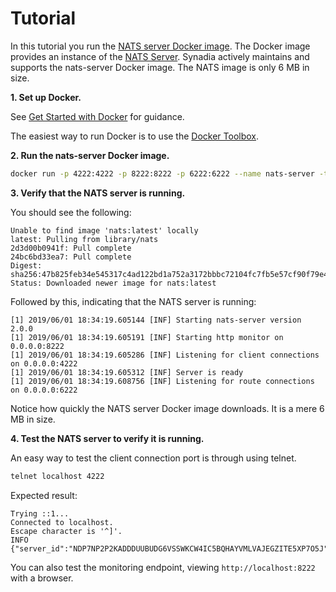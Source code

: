 # Tutorial

In this tutorial you run the [NATS server Docker image](https://hub.docker.com/_/nats/). The Docker image provides an instance of the [NATS Server](/nats-server/). Synadia actively maintains and supports the nats-server Docker image. The NATS image is only 6 MB in size.

**1. Set up Docker.**

See [Get Started with Docker](http://docs.docker.com/mac/started/) for guidance.

The easiest way to run Docker is to use the [Docker Toolbox](http://docs.docker.com/mac/step_one/).

**2. Run the nats-server Docker image.**

```bash
docker run -p 4222:4222 -p 8222:8222 -p 6222:6222 --name nats-server -ti nats:latest
```

**3. Verify that the NATS server is running.**

You should see the following:

```text
Unable to find image 'nats:latest' locally
latest: Pulling from library/nats
2d3d00b0941f: Pull complete 
24bc6bd33ea7: Pull complete 
Digest: sha256:47b825feb34e545317c4ad122bd1a752a3172bbbc72104fc7fb5e57cf90f79e4
Status: Downloaded newer image for nats:latest
```

Followed by this, indicating that the NATS server is running:

```text
[1] 2019/06/01 18:34:19.605144 [INF] Starting nats-server version 2.0.0
[1] 2019/06/01 18:34:19.605191 [INF] Starting http monitor on 0.0.0.0:8222
[1] 2019/06/01 18:34:19.605286 [INF] Listening for client connections on 0.0.0.0:4222
[1] 2019/06/01 18:34:19.605312 [INF] Server is ready
[1] 2019/06/01 18:34:19.608756 [INF] Listening for route connections on 0.0.0.0:6222
```

Notice how quickly the NATS server Docker image downloads. It is a mere 6 MB in size.

**4. Test the NATS server to verify it is running.**

An easy way to test the client connection port is through using telnet.

```bash
telnet localhost 4222
```

Expected result:

```text
Trying ::1...
Connected to localhost.
Escape character is '^]'.
INFO {"server_id":"NDP7NP2P2KADDDUUBUDG6VSSWKCW4IC5BQHAYVMLVAJEGZITE5XP7O5J","version":"2.0.0","proto":1,"go":"go1.11.10","host":"0.0.0.0","port":4222,"max_payload":1048576,"client_id":13249}
```

You can also test the monitoring endpoint, viewing `http://localhost:8222` with a browser.

